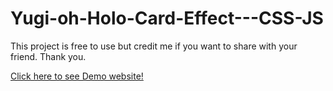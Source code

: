 # Yugi-oh-Holo-Card-Effect---CSS-JS

This project is free to use but credit me if you want to share with your friend. Thank you.
<div>
  <a href="https://yugi-oh-holo-card-effect.web.app/" target="_blank">Click here to see Demo website!</a>
</div>

